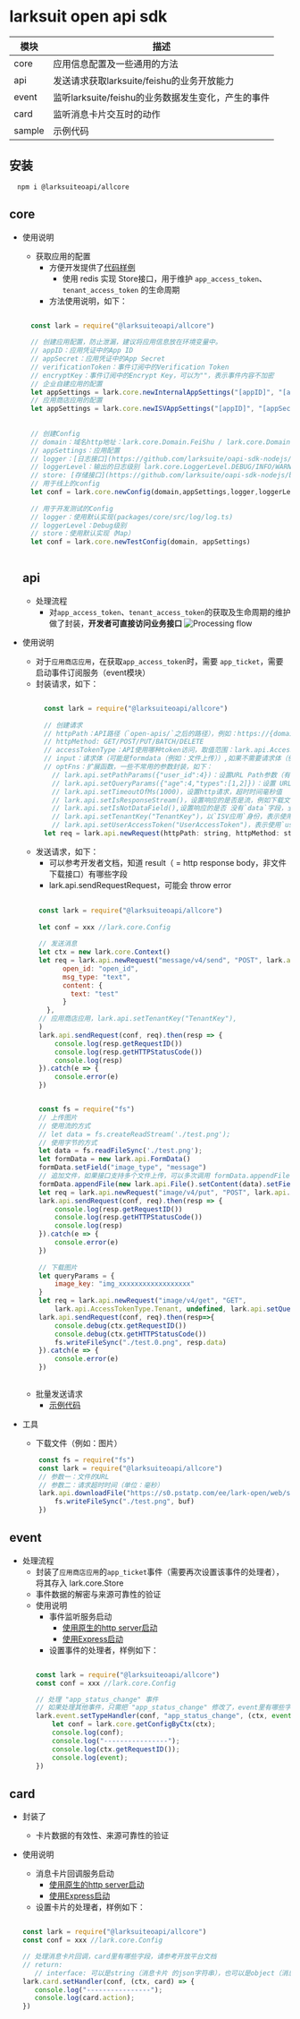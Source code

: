 # larksuit open api sdk

| 模块    | 描述 | 
|--------------|--------------|
|  core    | 应用信息配置及一些通用的方法  | 
|  api     | 发送请求获取larksuite/feishu的业务开放能力  |  
|  event   | 监听larksuite/feishu的业务数据发生变化，产生的事件  |  
|  card    | 监听消息卡片交互时的动作  | 
|  sample  | 示例代码 |     |

## 安装

```shell script
  npm i @larksuiteoapi/allcore
```

## core

- 使用说明
    - 获取应用的配置
        - 方便开发提供了[代码样例](https://github.com/larksuite/oapi-sdk-nodejs/blob/main/packages/sample/src/config/config.ts)
            - 使用 redis 实现 Store接口，用于维护 `app_access_token`、`tenant_access_token` 的生命周期
        - 方法使用说明，如下：
    ```javascript
      
      const lark = require("@larksuiteoapi/allcore")
  
      // 创建应用配置，防止泄漏，建议将应用信息放在环境变量中。
      // appID：应用凭证中的App ID
      // appSecret：应用凭证中的App Secret
      // verificationToken：事件订阅中的Verification Token
      // encryptKey：事件订阅中的Encrypt Key，可以为""，表示事件内容不加密
      // 企业自建应用的配置
      let appSettings = lark.core.newInternalAppSettings("[appID]", "[appSecret]", "[verificationToken]", "[encryptKey]")
      // 应用商店应用的配置
      let appSettings = lark.core.newISVAppSettings("[appID]", "[appSecret]", "[verificationToken]", "[encryptKey]")
      
      
      // 创建Config
      // domain：域名http地址：lark.core.Domain.FeiShu / lark.core.Domain.LarkSuite
      // appSettings：应用配置
      // logger：[日志接口](https://github.com/larksuite/oapi-sdk-nodejs/blob/main/packages/core/src/log/log.ts)
      // loggerLevel：输出的日志级别 lark.core.LoggerLevel.DEBUG/INFO/WARN/ERROR (packages/core/src/log/log.ts)
      // store: [存储接口](https://github.com/larksuite/oapi-sdk-nodejs/blob/main/packages/core/src/store/store.ts)，用来存储app_ticket/app_access_token/tenant_access_token
      // 用于线上的config
      let conf = lark.core.newConfig(domain,appSettings,logger,loggerLevel,store)    
      
      // 用于开发测试的Config
      // logger：使用默认实现(packages/core/src/log/log.ts)
      // loggerLevel：Debug级别
      // store：使用默认实现（Map）
      let conf = lark.core.newTestConfig(domain, appSettings)
      
    ```

  ## api

    - 处理流程
        - 对`app_access_token`、`tenant_access_token`的获取及生命周期的维护做了封装，**开发者可直接访问业务接口**
          ![Processing flow](api_process.jpg)

- 使用说明
    - 对于`应用商店应用`，在获取`app_access_token`时，需要 `app_ticket`，需要启动事件订阅服务（event模块）
    - 封装请求，如下：
      ```javascript
      
        const lark = require("@larksuiteoapi/allcore")
        
        // 创建请求
        // httpPath：API路径（`open-apis/`之后的路径），例如：https://{domain}/open-apis/authen/v1/user_info，则 httpPath："authen/v1/user_info"
        // httpMethod: GET/POST/PUT/BATCH/DELETE
        // accessTokenType：API使用哪种token访问，取值范围：lark.api.AccessTokenType.App/Tenant/User，例如：lark.api.AccessTokenType.Tenant
        // input：请求体（可能是formdata（例如：文件上传））,如果不需要请求体（例如一些GET请求），则传：undefined
        // optFns：扩展函数，一些不常用的参数封装，如下：
          // lark.api.setPathParams({"user_id":4})：设置URL Path参数（有:前缀）值，当httpPath="users/:user_id"时，请求的URL="https://{domain}/open-apis/users/4"
          // lark.api.setQueryParams({"age":4,"types":[1,2]})：设置 URL qeury，会在url追加?age=4&types=1&types=2
          // lark.api.setTimeoutOfMs(1000)，设置http请求，超时时间毫秒值
          // lark.api.setIsResponseStream()，设置响应的是否是流，例如下载文件，这时：output值是Buffer类型
          // lark.api.setIsNotDataField(),设置响应的是否 没有`data`字段，业务接口都是有`data`字段，所以不需要设置
          // lark.api.setTenantKey("TenantKey")，以`ISV应用`身份，表示使用`tenant_access_token`访问API，需要设置
          // lark.api.setUserAccessToken("UserAccessToken")，表示使用`user_access_token`访问API，需要设置
        let req = lark.api.newRequest(httpPath: string, httpMethod: string, accessTokenType: AccessTokenType, input: any, ...optFns: OptFn[]))
      
      ```
    - 发送请求，如下：
        - 可以参考开发者文档，知道 result（ = http response body，非文件下载接口）有哪些字段
        - lark.api.sendRequestRequest，可能会 throw error
  ```javascript
      
      const lark = require("@larksuiteoapi/allcore")
     
      let conf = xxx //lark.core.Config
      
      // 发送消息
      let ctx = new lark.core.Context()
      let req = lark.api.newRequest("message/v4/send", "POST", lark.api.AccessTokenType.Tenant, {
            open_id: "open_id",
            msg_type: "text",
            content: {
              text: "test"
            }
        }, 
      // 应用商店应用，lark.api.setTenantKey("TenantKey"),
      )
      lark.api.sendRequest(conf, req).then(resp => {
          console.log(resp.getRequestID())
          console.log(resp.getHTTPStatusCode())
          console.log(resp)
      }).catch(e => {
          console.error(e)
      })
  
  
      const fs = require("fs")
      // 上传图片
      // 使用流的方式
      // let data = fs.createReadStream('./test.png');
      // 使用字节的方式
      let data = fs.readFileSync('./test.png');
      let formData = new lark.api.FormData()
      formData.setField("image_type", "message")
      // 追加文件，如果接口支持多个文件上传，可以多次调用 formData.appendFile
      formData.appendFile(new lark.api.File().setContent(data).setFieldName("image").setType("image/jpeg"))
      let req = lark.api.newRequest("image/v4/put", "POST", lark.api.AccessTokenType.Tenant, formData)
      lark.api.sendRequest(conf, req).then(resp => {
          console.log(resp.getRequestID())
          console.log(resp.getHTTPStatusCode())
          console.log(resp)
      }).catch(e => {
          console.error(e)
      })
      
      // 下载图片
      let queryParams = {
          image_key: "img_xxxxxxxxxxxxxxxxxx"
      }
      let req = lark.api.newRequest("image/v4/get", "GET",
          lark.api.AccessTokenType.Tenant, undefined, lark.api.setQueryParams(queryParams), lark.api.setIsResponseStream())
      lark.api.sendRequest(conf, req).then(resp=>{
          console.debug(ctx.getRequestID())
          console.debug(ctx.getHTTPStatusCode())
          fs.writeFileSync("./test.0.png", resp.data)
      }).catch(e => {
          console.error(e)
      })
      
  ```
    - 批量发送请求
        - [示例代码](https://github.com/larksuite/oapi-sdk-nodejs/blob/main/packages/sample/src/api/batchReqCall.js)
- 工具
    - 下载文件（例如：图片）
  ```javascript
      const fs = require("fs")
      const lark = require("@larksuiteoapi/allcore")
      // 参数一：文件的URL
      // 参数二：请求超时时间（单位：毫秒）
      lark.api.downloadFile("https://s0.pstatp.com/ee/lark-open/web/static/apply.226f11cb.png", 3000).then(buf => {
          fs.writeFileSync("./test.png", buf)
      })
  ```   

## event

- 处理流程
    - 封装了`应用商店应用`的`app_ticket`事件（需要再次设置该事件的处理者），将其存入 lark.core.Store
    - 事件数据的解密与来源可靠性的验证
    - 使用说明
        - 事件监听服务启动
            - [使用原生的http server启动](https://github.com/larksuite/oapi-sdk-nodejs/blob/main/packages/sample/src/event/httpServer.js)
            - [使用Express启动](https://github.com/larksuite/oapi-sdk-nodejs/blob/main/packages/sample/src/event/express.js)
        - 设置事件的处理者，样例如下：
      ```javascript
      
      const lark = require("@larksuiteoapi/allcore")
      const conf = xxx //lark.core.Config
      
      // 处理 "app_status_change" 事件
      // 如果处理其他事件，只需把 "app_status_change" 修改了，event里有哪些字段，请参考开放平台文档
      lark.event.setTypeHandler(conf, "app_status_change", (ctx, event) => {
          let conf = lark.core.getConfigByCtx(ctx);
          console.log(conf);
          console.log("----------------");
          console.log(ctx.getRequestID());
          console.log(event);
      })
      
      ```

## card

- 封装了
    - 卡片数据的有效性、来源可靠性的验证

- 使用说明
    - 消息卡片回调服务启动
        - [使用原生的http server启动](https://github.com/larksuite/oapi-sdk-nodejs/blob/main/packages/sample/src/card/httpServer.js)
        - [使用Express启动](https://github.com/larksuite/oapi-sdk-nodejs/blob/main/packages/sample/src/card/express.js)
    - 设置卡片的处理者，样例如下：
  ```javascript
  
  const lark = require("@larksuiteoapi/allcore")
  const conf = xxx //lark.core.Config
  
  // 处理消息卡片回调，card里有哪些字段，请参考开放平台文档
  // return:
     // interface: 可以是string（消息卡片 的json字符串），也可以是object（消息卡片 的json object）
  lark.card.setHandler(conf, (ctx, card) => {
     console.log("----------------");
     console.log(card.action);
  })
      
  ```
    
    
